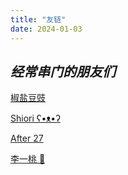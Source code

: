 ```yaml
---
title: "友链"
date: 2024-01-03
---
```


*经常串门的朋友们*
--- 
[椒盐豆豉](https://blog.douchi.space)

[Shiori ʕ•ᴥ•ʔ](https://shioriblog.github.io/)

[After 27](https://www.after27.me/)

[李一桃 🍑](https://yitaoli2023.github.io/yitaoli/)